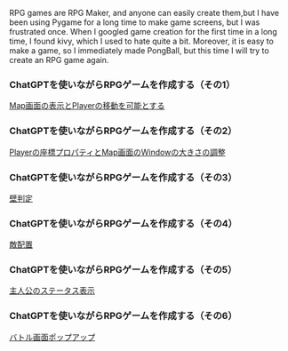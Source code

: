 RPG games are RPG Maker, and anyone can easily create them,but I have been using Pygame for a long time to make game screens, but I was frustrated once. 
When I googled game creation for the first time in a long time, I found kivy, which I used to hate quite a bit. Moreover, it is easy to make a game, so I immediately made PongBall, but this time I will try to create an RPG game again.

### ChatGPTを使いながらRPGゲームを作成する（その1）
[Map画面の表示とPlayerの移動を可能とする](https://qiita.com/akeyi2018/items/d88835795d571b60f489)

### ChatGPTを使いながらRPGゲームを作成する（その2）
[Playerの座標プロパティとMap画面のWindowの大きさの調整](https://qiita.com/akeyi2018/items/1d8b93c6cf03f77f7c7e)

### ChatGPTを使いながらRPGゲームを作成する（その3）
[壁判定](https://qiita.com/akeyi2018/items/18dd8be84f7f2d7f9e81)

### ChatGPTを使いながらRPGゲームを作成する（その4）
[敵配置](https://qiita.com/akeyi2018/items/613fd559f74a618d4992)

### ChatGPTを使いながらRPGゲームを作成する（その5）
[主人公のステータス表示](https://qiita.com/akeyi2018/items/84f717984b1a5617567e)

### ChatGPTを使いながらRPGゲームを作成する（その6）
[バトル画面ポップアップ](https://qiita.com/akeyi2018/items/f12abbcdfc2434fad8e8)